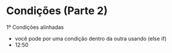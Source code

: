 # Condições (Parte 2)
1º Condições alinhadas

- você pode por uma condição dentro da outra usando (else if)
- 12:50
